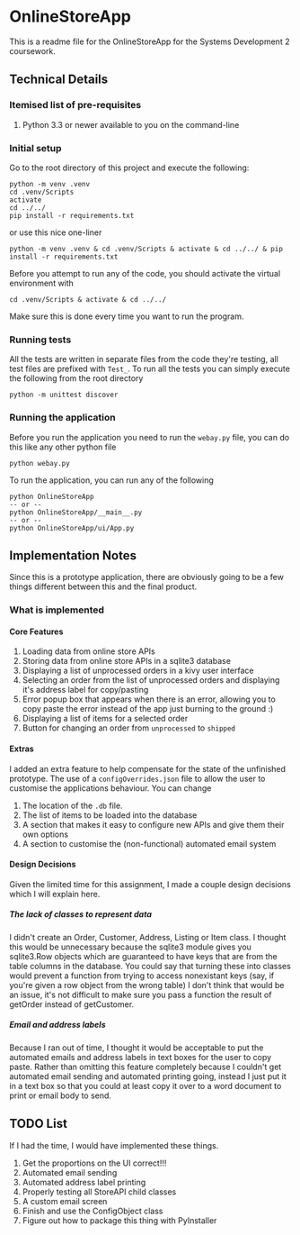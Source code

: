# OnlineStoreApp

This is a readme file for the OnlineStoreApp for the Systems Development 2 coursework.

## Technical Details

### Itemised list of pre-requisites

1. Python 3.3 or newer available to you on the command-line

### Initial setup

Go to the root directory of this project and execute the following:
```
python -m venv .venv
cd .venv/Scripts
activate
cd ../../
pip install -r requirements.txt
```
or use this nice one-liner
```
python -m venv .venv & cd .venv/Scripts & activate & cd ../../ & pip install -r requirements.txt
```

Before you attempt to run any of the code, you should activate the virtual environment with
```
cd .venv/Scripts & activate & cd ../../
```
Make sure this is done every time you want to run the program.

### Running tests

All the tests are written in separate files from the code they're testing, all test files are prefixed with `Test_`.
To run all the tests you can simply execute the following from the root directory
```
python -m unittest discover
```

### Running the application

Before you run the application you need to run the `webay.py` file, you can do this like any other python file
```
python webay.py
```

To run the application, you can run any of the following
```
python OnlineStoreApp
-- or --
python OnlineStoreApp/__main__.py
-- or --
python OnlineStoreApp/ui/App.py
```

## Implementation Notes

Since this is a prototype application, there are obviously going to be a few things different between this and the final product.

### What is implemented

#### Core Features
1. Loading data from online store APIs
2. Storing data from online store APIs in a sqlite3 database
3. Displaying a list of unprocessed orders in a kivy user interface
4. Selecting an order from the list of unprocessed orders and displaying it's address label for copy/pasting
5. Error popup box that appears when there is an error, allowing you to copy paste the error instead of the app just burning to the ground :)
6. Displaying a list of items for a selected order
7. Button for changing an order from `unprocessed` to `shipped`

#### Extras
I added an extra feature to help compensate for the state of the unfinished prototype.
The use of a `configOverrides.json` file to allow the user to customise the applications behaviour. 
You can change
1. The location of the `.db` file.
2. The list of items to be loaded into the database
3. A section that makes it easy to configure new APIs and give them their own options
4. A section to customise the (non-functional) automated email system

#### Design Decisions

Given the limited time for this assignment, I made a couple design decisions which I will explain here.

##### The lack of classes to represent data

I didn't create an Order, Customer, Address, Listing or Item class.
I thought this would be unnecessary because the sqlite3 module gives you sqlite3.Row objects which
are guaranteed to have keys that are from the table columns in the database. 
You could say that turning these into classes would prevent a function from trying to access nonexistant keys (say, if you're given a row object from the wrong table)
I don't think that would be an issue, it's not difficult to make sure you pass a function the result of getOrder instead of getCustomer.

##### Email and address labels

Because I ran out of time, I thought it would be acceptable to put the automated emails and address labels in text boxes for the user to copy paste.
Rather than omitting this feature completely because I couldn't get automated email sending and automated printing going, instead I just put it in
a text box so that you could at least copy it over to a word document to print or email body to send.

## TODO List

If I had the time, I would have implemented these things. 
1. Get the proportions on the UI correct!!!
2. Automated email sending
3. Automated address label printing
4. Properly testing all StoreAPI child classes
5. A custom email screen
6. Finish and use the ConfigObject class
7. Figure out how to package this thing with PyInstaller